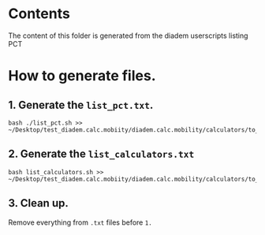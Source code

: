 # Contents

The content of this folder is generated from the diadem userscripts listing PCT

# How to generate files.

## 1. Generate the `list_pct.txt`.
```commandline
bash ./list_pct.sh >> ~/Desktop/test_diadem.calc.mobiity/diadem.calc.mobility/calculators/to_diadem/120_2.0.1/txt/list_pct.txt
```

## 2. Generate the `list_calculators.txt`
```commandline
bash list_calculators.sh >> ~/Desktop/test_diadem.calc.mobiity/diadem.calc.mobility/calculators/to_diadem/120_2.0.1/txt/list_calculators.txt
```

## 3. Clean up.

Remove everything from `.txt` files before `1.`